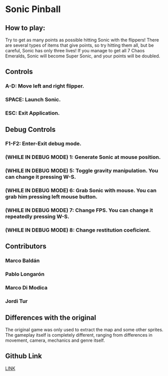 # Sonic Pinball

## How to play:
Try to get as many points as possible hitting Sonic with the flippers! There are several types of items that give points, so try hitting them all, but be careful, Sonic has only three lives! 
If you manage to get all 7 Chaos Emeralds, Sonic will become Super Sonic, and your points will be doubled.

## Controls
### A-D: Move left and right flipper.
### SPACE: Launch Sonic.
### ESC: Exit Application.
 
## Debug Controls
### F1-F2: Enter-Exit debug mode.
### (WHILE IN DEBUG MODE) 1: Generate Sonic at mouse position.
### (WHILE IN DEBUG MODE) 5: Toggle gravity manipulation. You can change it pressing W-S.
### (WHILE IN DEBUG MODE) 6: Grab Sonic with mouse. You can grab him pressing left mouse button.
### (WHILE IN DEBUG MODE) 7: Change FPS. You can change it repeatedly pressing W-S.
### (WHILE IN DEBUG MODE) 8: Change restitution coeficient.

## Contributors
### Marco Baldán
### Pablo Longarón
### Marco Di Modica
### Jordi Tur

## Differences with the original
The original game was only used to extract the map and some other sprites. The gameplay itself is completely different, ranging from differences in movement, camera, mechanics and genre itself.

## Github Link
[LINK](https://github.com/MarcoDiModica/FisicaPinball)
